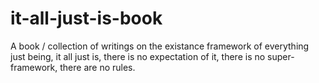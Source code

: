# it-all-just-is-book
A book / collection of writings on the existance framework of everything just being, it all just is, there is no expectation of it, there is no super-framework, there are no rules.
